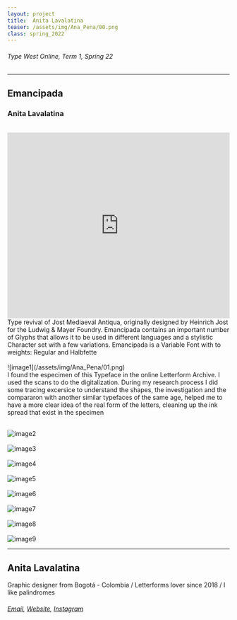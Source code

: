 ```yaml
---
layout: project
title:  Anita Lavalatina
teaser: /assets/img/Ana_Pena/00.png
class: spring_2022
---
```

###### Type West Online, Term 1, Spring 22 ######
---
## Emancipada ##
### Anita Lavalatina ###
<br>
<iframe width="100%" height="420" src="https://www.youtube.com/embed/0ix8gi01QF8?rel=0&modestbranding=1&autohide=1&controls=1&showinfo=0&showtitle=0" title="YouTube video player" frameborder="0" allow="accelerometer; autoplay; clipboard-write; encrypted-media; gyroscope; picture-in-picture" allowfullscreen></iframe>
<br>
Type revival of Jost Mediaeval Antiqua, originally designed by Heinrich Jost for the Ludwig & Mayer Foundry. Emancipada contains an important number of Glyphs that allows it to be used in different languages and a stylistic Character set with a few variations. Emancipada is a Variable Font with to weights: Regular and Halbfette
<br><br>
![image1](/assets/img/Ana_Pena/01.png)
<br>
I found the especimen of this Typeface in the online Letterform Archive. I used the scans to do the digitalization. During my research process I did some tracing excersice to understand the shapes, the investigation and the compararon with another similar typefaces of the same age, helped me to have a more clear idea of the real form of the letters, cleaning up the ink spread that exist in the specimen
<br><br>

![image2](/assets/img/Ana_Pena/02.png)
<br><br>
![image3](/assets/img/Ana_Pena/03.png)
<br><br>
![image4](/assets/img/Ana_Pena/04.png)
<br><br>
![image5](/assets/img/Ana_Pena/05.png)
<br><br>
![image6](/assets/img/Ana_Pena/06.png)
<br><br>
![image7](/assets/img/Ana_Pena/07.png)
<br><br>
![image8](/assets/img/Ana_Pena/08.png)
<br><br>
![image9](/assets/img/Ana_Pena/09.png)

---
## Anita Lavalatina ##
Graphic designer from Bogotá - Colombia / Letterforms lover since 2018 / I like palindromes
<br>
###### [Email](mailto:anitapgrafica@gmail.com), [Website](https://www.behance.net/anitap), [Instagram](https://www.instagram.com/lavalatina_anita/) ######
